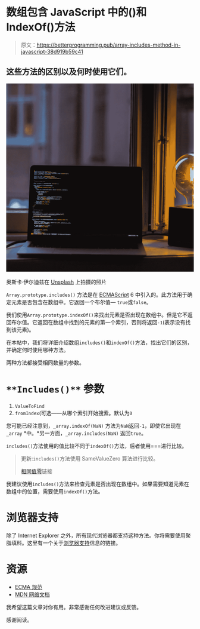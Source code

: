 # 数组包含 JavaScript 中的()和 IndexOf()方法

> 原文：<https://betterprogramming.pub/array-includes-method-in-javascript-38d919b59c41>

## 这些方法的区别以及何时使用它们。

![](img/64487a37df6741b723edaafe8ffcf028.png)

奥斯卡·伊尔迪兹在 [Unsplash](https://unsplash.com/search/photos/javascript?utm_source=unsplash&utm_medium=referral&utm_content=creditCopyText) 上拍摄的照片

`Array.prototype.includes()` 方法是在 [ECMAScript](http://www.ecma-international.org/publications/standards/Ecma-262.htm) 6 中引入的。此方法用于确定元素是否包含在数组中。它返回一个布尔值— `true`或`false`。

我们使用`Array.prototype.indexOf()`来找出元素是否出现在数组中。但是它不返回布尔值。它返回在数组中找到的元素的第一个索引，否则将返回`-1`(表示没有找到该元素)。

在本帖中，我们将详细介绍数组`includes()`和`indexOf()`方法，找出它们的区别，并确定何时使用哪种方法。

两种方法都接受相同数量的参数。

# `**Includes()**` **参数**

1.  `ValueToFind`
2.  `fromIndex`(可选——从哪个索引开始搜索。默认为`0`

您可能已经注意到，`_array.indexOf(NaN)` 方法为`NaN`返回`-1`，即使它出现在`_array` *中。*另一方面，`_array.includes(NaN)` 返回`true`。

`includes()`方法使用的值比较不同于`indexOf()`方法，后者使用===进行比较。

> 更新:`includes()`方法使用 SameValueZero 算法进行比较。
> 
> [相同值零](https://ecma-international.org/ecma-262/7.0/#sec-samevaluezero)链接

我建议使用`includes()`方法来检查元素是否出现在数组中。如果需要知道元素在数组中的位置，需要使用`indexOf()`方法。

# **浏览器支持**

除了 Internet Explorer 之外，所有现代浏览器都支持这种方法。你将需要使用聚脂填料。这里有一个关于[浏览器支持](https://caniuse.com/#search=includes())信息的链接。

# **资源**

*   [ECMA 规范](https://www.ecma-international.org/ecma-262/7.0/#sec-array.prototype.includes)
*   [MDN 网络文档](https://developer.mozilla.org/en-US/docs/Web/JavaScript/Reference/Global_Objects/Array/includes)

我希望这篇文章对你有用。非常感谢任何改进建议或反馈。

感谢阅读。
